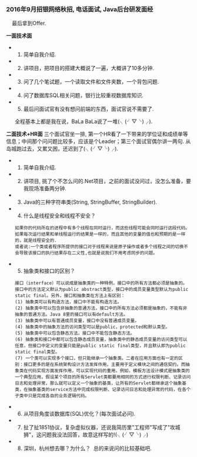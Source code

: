 <h3> 2016年9月招银网络秋招, 电话面试, Java后台研发面经 </h3>
&nbsp;&nbsp;&nbsp;  最后拿到Offer.  

<Strong>一面技术面</Strong>    
* 1. 简单自我介绍.

* 2. 讲项目，把项目的搭建大概说了一遍，大概讲了10多分钟.

* 3. 问了几个笔试题，一个读取文件和文件夹数，一个背包问题.

* 4. 问了数据库SQL相关问题，银行比较重视数据库知识.

* 5. 最后问面试官有没有想问前端的东西，面试官说不需要了.  

  全程基本上都是我在说，BaLa BaLa说了一堆(╮(╯▽╰)╭).
  
<Strong>二面技术+HR面</Strong> 
  三个面试官坐一排, 第一个HR看了一下带来的学位证和成绩单等信息；中间那个问问题比较多，应该是个Leader；第三个面试官偶尔讲一两句.
从岛城跑过去，又累又困，还迟到了(╮(╯▽╰)╭).

* 1. 简单自我介绍.

* 2. 讲项目, 挑了个不怎么问的.Net项目，之前的面试没问过，没怎么准备，要我现场准备两分钟.

* 3. Java的三种字符串类(String, StringBuffer, StringBuilder).

* 4. 什么是线程安全和线程不安全？  

  `如果你的代码所在的进程中有多个线程在同时运行，而这些线程可能会同时运行这段代码。如果每次运行结果和单线程运行的结果是一样的，而且其他的变量的值也和预期的是一样的，就是线程安全的.  `     
  `或者说:一个类或者程序所提供的接口对于线程来说是原子操作或者多个线程之间的切换不会导致该接口的执行结果存在二义性,也就是说我们不用考虑同步的问题。 `
* 5. 抽象类和接口的区别？     

  ` 接口（interface）可以说成是抽象类的一种特例，接口中的所有方法都必须是抽象的。接口中的方法定义默认为public abstract类型，接口中的成员变量类型默认为public static final。另外，接口和抽象类在方法上有区别： `   
   ` (1) 抽象类可以有构造方法，接口中不能有构造方法。  `   
   ` (2) 抽象类中可以包含非抽象的普通方法，接口中的所有方法必须都是抽象的，不能有非抽象的普通方法。Java 8里的接口可以有default方法。  `  
   ` (3) 抽象类中可以有普通成员变量，接口中没有普通成员变量。   `  
   ` (4) 抽象类中的抽象方法的访问类型可以是public，protected和默认类型。  `   
   ` (5) 抽象类中可以包含静态方法，接口中不能包含静态方法。  `   
   ` (6) 抽象类和接口中都可以包含静态成员变量，抽象类中的静态成员变量的访问类型可以任意，但接口中定义的变量只能是public static final类型，并且默认即为public static final类型。  `   
   ` (7) 一个类可以实现多个接口，但只能继承一个抽象类。二者在应用方面也有一定的区别：接口更多的是在系统架构设计方法发挥作用，主要用于定义模块之间的通信契约。而抽象类在代码实现方面发挥作用，可以实现代码的重用，例如，模板方法设计模式是抽象类的一个典型应用，假设某个项目的所有Servlet类都要用相同的方式进行权限判断、记录访问日志和处理异常，那么就可以定义一个抽象的基类，让所有的Servlet都继承这个抽象基类，在抽象基类的service方法中完成权限判断、记录访问日志和处理异常的代码，在各个子类中只是完成各自的业务逻辑代码。 `
   
* 6. 从项目角度谈数据库(SQL)优化？(每次面试必问).

* 7. 扯了扯1851协议，复杂虚拟仪器，还说我简历里"工程师"写成了"攻城狮"，这问题我没法回答，故意这样写的!(╮(╯▽╰)╭)

* 8. 深圳，杭州想去哪？为什么？
  总的来说问的比较基础吧.

